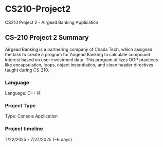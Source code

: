 # CS210-Project2
CS210 Project 2 - Airgead Banking Application

## CS-210 Project 2 Summary
Airgead Banking is a partnering company of Chada Tech, which assigned the task to create a program for Airgead Banking to calculate compound interest based on user investment data. This program utilizes OOP practices like encapsulation, loops, object instantiation, and clean header directives taught during CS-210.

### Language
Language: C++14

### Project Type
Type: Console Application

### Project timeline
7/22/2025 - 7/27/2025 (~6 days)

